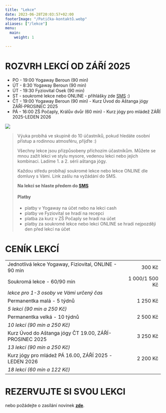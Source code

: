 ```yaml
---
title: "Lekce"
date: 2023-06-28T20:03:57+02:00
footerImage: "/Patička-kontaktů.webp"
aliases: ["/lekce"]
menu:
  main:
    weight: 1

---
```


# ROZVRH LEKCÍ OD ZÁŘÍ 2025

- PO - 19:00 Yogaway Beroun (90 min)
- ÚT - 8:30 Yogaway Beroun (90 min)
- ÚT - 19:30 Fyziovital Osek (90 min)
- ST - soukromé lekce nebo ONLINE - přihlášky zde [SMS](/kontakty) :)
- ČT - 19:00 Yogaway Beroun (90 min) - Kurz Úvod do Aštanga jógy ZÁŘÍ-PROSINEC 2025
- PÁ - 16:00 ZŠ Počaply, Králův dvůr (60 min) - Kurz jógy pro mládež ZÁŘÍ 2025-LEDEN 2026

![](Ilustrace-rozvrhu.png)

>Výuka probíhá ve skupině do 10 účastníků, pokud hledáte osobní přístup a rodinnou atmosféru, přijďte :)
>
>Všechny lekce jsou přizpůsobeny příchozím účastníkům. Můžete se mnou zažít lekci ve stylu mysore, vedenou lekci nebo jejich kombinaci. Ladíme 1. a 2. sérii aštanga jógy.
>
>Každou středu probíhají soukromé lekce nebo lekce ONLINE dle domluvy s Vámi. Link zašlu na vyžádání do SMS.
>
>**Na lekci se hlaste předem do [SMS](/kontakty)**
>
>#### Platby
> - platby v Yogaway na účet nebo na lekci cash
> - platby ve Fyziovital se hradí na recepci
> - platba za kurz v ZŠ Počaply se hradí na účet
> - platby za soukromé lekce nebo lekci ONLINE se hradí nejpozději den před lekcí na účet

# CENÍK LEKCÍ

<!--
| Kurz pro (věčné) začátečníky ČTVRTEK od 19 hod: 01-03/2025 | 250 / 1000 Kč   |
| *Jednotlivá lekce 250 Kč / permanentka kal. měsíc 5 lekcí (90 min a 200 Kč)* |
-->
|                                                            |                 |
| ---------------------------------------------------------- | ---------------:|
| Jednotlivá lekce Yogaway, Fiziovital, ONLINE - 90 min      |   300 Kč        |
| Soukromá lekce - 60/90 min                                 | 1 000/1 500 Kč  |
| *lekce pro 1-3 osoby ve Vámi určený čas*                                     |
| Permanentka malá - 5 týdnů                                 | 1 250 Kč        |
| *5 lekcí (90 min a 250 Kč)*                                                  |
| Permanentka velká - 10 týdnů                               | 2 500 Kč        |
| *10 lekcí (90 min a 250 Kč)*                                                 |
| Kurz Úvod do Aštanga jógy ČT 19.00, ZÁŘÍ-PROSINEC 2025     | 3 250 Kč        |
| *13 lekcí (90 min a 250 Kč)*                                                 |
| Kurz jógy pro mládež PÁ 16.00, ZÁŘÍ 2025 -LEDEN 2026       | 2 200 Kč        |
| *18 lekcí (60 min a 122 Kč)*                                                 |


# REZERVUJTE SI SVOU LEKCI

nebo požádejte o zasílání novinek [**zde**](/kontakty).
